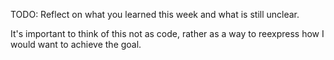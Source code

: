 TODO: Reflect on what you learned this week and what is still unclear.

It's important to think of this not as code, rather as a way to reexpress how I would want to achieve the goal.

